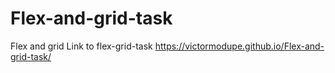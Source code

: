 # Flex-and-grid-task
Flex and grid
Link to flex-grid-task
https://victormodupe.github.io/Flex-and-grid-task/
